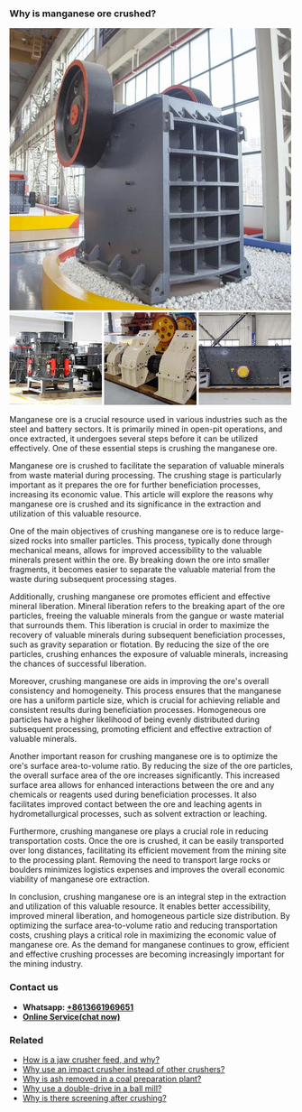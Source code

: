 <h3>Why is manganese ore crushed?</h3><img src='1701671435.jpg' alt=''><p>Manganese ore is a crucial resource used in various industries such as the steel and battery sectors. It is primarily mined in open-pit operations, and once extracted, it undergoes several steps before it can be utilized effectively. One of these essential steps is crushing the manganese ore.</p><p>Manganese ore is crushed to facilitate the separation of valuable minerals from waste material during processing. The crushing stage is particularly important as it prepares the ore for further beneficiation processes, increasing its economic value. This article will explore the reasons why manganese ore is crushed and its significance in the extraction and utilization of this valuable resource.</p><p>One of the main objectives of crushing manganese ore is to reduce large-sized rocks into smaller particles. This process, typically done through mechanical means, allows for improved accessibility to the valuable minerals present within the ore. By breaking down the ore into smaller fragments, it becomes easier to separate the valuable material from the waste during subsequent processing stages.</p><p>Additionally, crushing manganese ore promotes efficient and effective mineral liberation. Mineral liberation refers to the breaking apart of the ore particles, freeing the valuable minerals from the gangue or waste material that surrounds them. This liberation is crucial in order to maximize the recovery of valuable minerals during subsequent beneficiation processes, such as gravity separation or flotation. By reducing the size of the ore particles, crushing enhances the exposure of valuable minerals, increasing the chances of successful liberation.</p><p>Moreover, crushing manganese ore aids in improving the ore's overall consistency and homogeneity. This process ensures that the manganese ore has a uniform particle size, which is crucial for achieving reliable and consistent results during beneficiation processes. Homogeneous ore particles have a higher likelihood of being evenly distributed during subsequent processing, promoting efficient and effective extraction of valuable minerals.</p><p>Another important reason for crushing manganese ore is to optimize the ore's surface area-to-volume ratio. By reducing the size of the ore particles, the overall surface area of the ore increases significantly. This increased surface area allows for enhanced interactions between the ore and any chemicals or reagents used during beneficiation processes. It also facilitates improved contact between the ore and leaching agents in hydrometallurgical processes, such as solvent extraction or leaching.</p><p>Furthermore, crushing manganese ore plays a crucial role in reducing transportation costs. Once the ore is crushed, it can be easily transported over long distances, facilitating its efficient movement from the mining site to the processing plant. Removing the need to transport large rocks or boulders minimizes logistics expenses and improves the overall economic viability of manganese ore extraction.</p><p>In conclusion, crushing manganese ore is an integral step in the extraction and utilization of this valuable resource. It enables better accessibility, improved mineral liberation, and homogeneous particle size distribution. By optimizing the surface area-to-volume ratio and reducing transportation costs, crushing plays a critical role in maximizing the economic value of manganese ore. As the demand for manganese continues to grow, efficient and effective crushing processes are becoming increasingly important for the mining industry.</p><h3>Contact us</h3><ul><li><strong>Whatsapp:&nbsp;<a href="https://wa.me/8613661969651">+8613661969651</a></strong></li><li><a href="https://swt.shibang-china.com/?git&amp;zhl&amp;Why-is-manganese-ore-crushed"><strong>Online Service(chat now)</strong></a></li></ul><h3>Related</h3><ul><li><a href='How-is-a-jaw-crusher-feed-and-why.md'>How is a jaw crusher feed, and why?</a></li><li><a href='Why-use-an-impact-crusher-instead-of-other-crushers.md'>Why use an impact crusher instead of other crushers?</a></li><li><a href='Why-is-ash-removed-in-a-coal-preparation-plant.md'>Why is ash removed in a coal preparation plant?</a></li><li><a href='Why-use-a-double-drive-in-a-ball-mill.md'>Why use a double-drive in a ball mill?</a></li><li><a href='Why-is-there-screening-after-crushing.md'>Why is there screening after crushing?</a></li></ul>